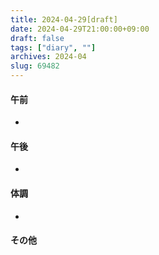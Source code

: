 ```yaml
---
title: 2024-04-29[draft]
date: 2024-04-29T21:00:00+09:00
draft: false
tags: ["diary", ""]
archives: 2024-04
slug: 69482
---
```

#### 午前
- 
#### 午後
- 
#### 体調
- 
#### その他